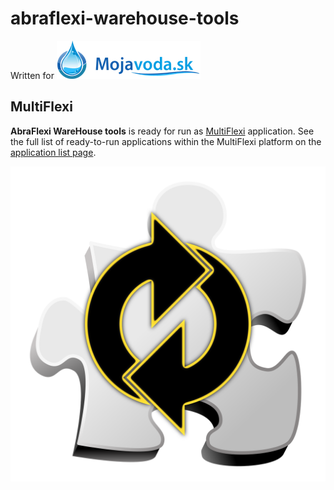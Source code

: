 # abraflexi-warehouse-tools



Written for [![MojaVoda.sk](mojavoda.png?raw=true)](https://www.mojavoda.sk/)

MultiFlexi
----------

**AbraFlexi WareHouse tools** is ready for run as [MultiFlexi](https://multiflexi.eu) application.
See the full list of ready-to-run applications within the MultiFlexi platform on the [application list page](https://www.multiflexi.eu/apps.php).

[![MultiFlexi App](https://github.com/VitexSoftware/MultiFlexi/blob/main/doc/multiflexi-app.svg)](https://www.multiflexi.eu/apps.php)
